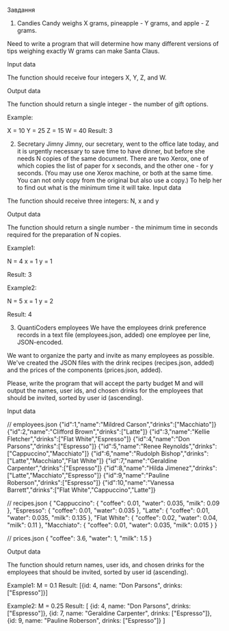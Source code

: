 Завдання

1. Candies
Candy weighs X grams, pineapple - Y grams, and apple - Z grams.

Need to write a program that will determine how many different versions of tips weighing exactly W grams can make Santa Claus.

Input data

The function should receive four integers X, Y, Z, and W.

Output data

The function should return a single integer - the number of gift options.

Example: 

X = 10
Y = 25
Z = 15
W = 40
Result: 3

2. Secretary Jimny
Jimny, our secretary, went to the office late today, and it is urgently necessary to save time to have dinner, but before she needs N copies of the same document. 
There are two Xerox, one of which copies the list of paper for x seconds, and the other one - for y seconds. (You may use one Xerox machine, or both at the same time. You can not only copy from the original but also use a copy.) 
To help her to find out what is the minimum time it will take.
Input data

The function should receive three integers: N, x and y

Output data

The function should return a single number - the minimum time in seconds required for the preparation of N copies.

Example1: 

N = 4
x = 1
y = 1

Result: 3

Example2: 

N = 5
x = 1
y = 2

Result: 4

3. QuantiCoders employees 
We have the employees drink preference records in a text file (employees.json, added) one employee per line, JSON-encoded. 

We want to organize the party and invite as many employees as possible. We've created the JSON files with the drink recipes (recipes.json, added) and the prices of the components (prices.json, added). 

Please, write the program that will accept the party budget M and will output the names, user ids, and chosen drinks for the employees that should be invited, sorted by user id (ascending). 

Input data
 
// employees.json
{"id":1,"name":"Mildred Carson","drinks":["Macchiato"]}
{"id":2,"name":"Clifford Brown","drinks":["Latte"]}
{"id":3,"name":"Kellie Fletcher","drinks":["Flat White","Espresso"]}
{"id":4,"name":"Don Parsons","drinks":["Espresso"]}
{"id":5,"name":"Renee Reynolds","drinks":["Cappuccino","Macchiato"]}
{"id":6,"name":"Rudolph Bishop","drinks":["Latte","Macchiato","Flat White"]}
{"id":7,"name":"Geraldine Carpenter","drinks":["Espresso"]}
{"id":8,"name":"Hilda Jimenez","drinks":["Latte","Macchiato","Espresso"]}
{"id":9,"name":"Pauline Roberson","drinks":["Espresso"]}
{"id":10,"name":"Vanessa Barrett","drinks":["Flat White","Cappuccino","Latte"]}
 
// recipes.json
{
  "Cappuccino": {
    "coffee": 0.01,
    "water": 0.035,
    "milk": 0.09
  },
  "Espresso": {
    "coffee": 0.01,
    "water": 0.035
  },
  "Latte": {
    "coffee": 0.01,
    "water": 0.035,
    "milk": 0.135
  },
  "Flat White": {
    "coffee": 0.02,
    "water": 0.04,
    "milk": 0.11
  },
  "Macchiato": {
    "coffee": 0.01,
    "water": 0.035,
    "milk": 0.015
  }
}
 
// prices.json
{
  "coffee": 3.6,
  "water": 1,
  "milk": 1.5
}
 
Output data

The function should return names, user ids, and chosen drinks for the employees that should be invited, sorted by user id (ascending).

Example1:
M = 0.1
Result: [{id: 4, name: "Don Parsons", drinks: ["Espresso"]}]

Example2:
M = 0.25
Result: [
  {id: 4, name: "Don Parsons", drinks: ["Espresso"]},
  {id: 7, name: "Geraldine Carpenter", drinks: ["Espresso"]},
  {id: 9, name: "Pauline Roberson", drinks: ["Espresso"]}
]
